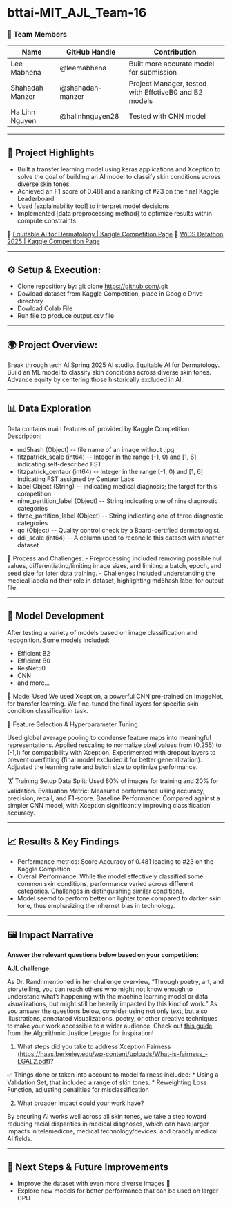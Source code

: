 # bttai-MIT_AJL_Team-16

### **👥 Team Members**

| Name | GitHub Handle | Contribution |
| ----- | ----- | ----- |
| Lee Mabhena | @leemabhena | Built more accurate model for submission |
| Shahadah Manzer | @shahadah-manzer | Project Manager, tested with EffctiveB0 and B2 models |
| Ha Lihn Nguyen | @halinhnguyen28 | Tested with CNN model |

---

## **🎯 Project Highlights**

* Built a transfer learning model using keras applications and Xception to solve the goal of building an AI model to classify skin conditions across diverse skin tones.
* Achieved an F1 score of 0.481 and a ranking of #23 on the final Kaggle Leaderboard
* Used \[explainability tool\] to interpret model decisions
* Implemented \[data preprocessing method\] to optimize results within compute constraints

🔗 [Equitable AI for Dermatology | Kaggle Competition Page](https://www.kaggle.com/competitions/bttai-ajl-2025/overview)
🔗 [WiDS Datathon 2025 | Kaggle Competition Page](https://www.kaggle.com/competitions/widsdatathon2025/overview)

---

## **⚙️ Setup & Execution:**
  * Clone repositiory by: git clone https://github.com/<your-repository-link>.git
  * Dowload dataset from Kaggle Competition, place in Google Drive directory
  * Dowload Colab File
  * Run file to produce output.csv file

---

## **🌍 Project Overview:**

  Break through tech AI Spring 2025 AI studio. Equitable AI for Dermatology.  
  Build an ML model to classify skin conditions across diverse skin tones.
  Advance equity by centering those historically excluded in AI.


---

## **📊 Data Exploration**

Data contains main features of, provided by Kaggle Competition Description:
  * md5hash	(Object)	-- file name of an image without .jpg
  * fitzpatrick_scale	(int64) -- Integer in the range [-1, 0) and [1, 6] indicating self-described FST
  * fitzpatrick_centaur	(int64)	-- Integer in the range [-1, 0) and [1, 6] indicating FST assigned by Centaur Labs
  * label	Object (String) -- indicating medical diagnosis; the target for this competition
  * nine_partition_label	(Object) --	String indicating one of nine diagnostic categories
  * three_partition_label	(Object) -- String indicating one of three diagnostic categories
  * qc	(Object) -- Quality control check by a Board-certified dermatologist.
  * ddi_scale	(int64)	-- A column used to reconcile this dataset with another dataset
    
  🧐 Process and Challenges: 
    - Preprocessing included removing possible null values, differentiating/limiting image sizes, and limiting a batch, epoch, and seed size for later data training. 
    - Challenges included understanding the medical labela nd their role in dataset, highlighting md5hash label for output file.  

---

## **🧠 Model Development**

After testing a variety of models based on image classification and recognition. Some models included:
  - Efficient B2
  - Efficient B0
  - ResNet50
  - CNN
  - and more...

🤖 Model Used
We used Xception, a powerful CNN pre-trained on ImageNet, for transfer learning. We fine-tuned the final layers for specific skin condition classification task.

🎯 Feature Selection & Hyperparameter Tuning

Used global average pooling to condense feature maps into meaningful representations.
Applied rescaling to normalize pixel values from (0,255) to (-1,1) for compatibility with Xception.
Experimented with dropout layers to prevent overfitting (final model excluded it for better generalization).
Adjusted the learning rate and batch size to optimize performance.

🏋️ Training Setup
Data Split: Used 80% of images for training and 20% for validation.
Evaluation Metric: Measured performance using accuracy, precision, recall, and F1-score.
Baseline Performance: Compared against a simpler CNN model, with Xception significantly improving classification accuracy.

---

## **📈 Results & Key Findings**

* Performance metrics: Score Accuracy of 0.481 leading to #23 on the Kaggle Competion
* Overall Performance: While the model effectively classified some common skin conditions, performance varied across different categories.
                       Challenges in distinguishing similar conditions.
* Model seemd to perform better on lighter tone compared to darker skin tone, thus emphasizing the inhernet bias in technology. 

---

## **🖼️ Impact Narrative**

**Answer the relevant questions below based on your competition:**

**AJL challenge:**

As Dr. Randi mentioned in her challenge overview, “Through poetry, art, and storytelling, you can reach others who might not know enough to understand what’s happening with the machine learning model or data visualizations, but might still be heavily impacted by this kind of work.”
As you answer the questions below, consider using not only text, but also illustrations, annotated visualizations, poetry, or other creative techniques to make your work accessible to a wider audience.
Check out [this guide](https://drive.google.com/file/d/1kYKaVNR\_l7Abx2kebs3AdDi6TlPviC3q/view) from the Algorithmic Justice League for inspiration!

1. What steps did you take to address Xception Fairness (https://haas.berkeley.edu/wp-content/uploads/What-is-fairness_-EGAL2.pdf)?

 ✅ Things done or taken into account to model fairness included: 
     * Using a Validation Set, that included a range of skin tones.
     * Reweighting Loss Function, adjusting penalities for misclassification

2. What broader impact could your work have?

By ensuring AI works well across all skin tones, we take a step toward reducing racial disparities in medical diagnoses, which can have larger impacts in telemedicne, medical technology/devices, and braodly medical AI fields.

---

## **🚀 Next Steps & Future Improvements**

* Improve the dataset with even more diverse images 📸
* Explore new models for better performance that can be used on larger CPU
